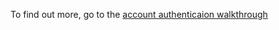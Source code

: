 To find out more, go to the [account authenticaion walkthrough](https://developer.nomad-cms.com/docs/account-authentication-javascript)
